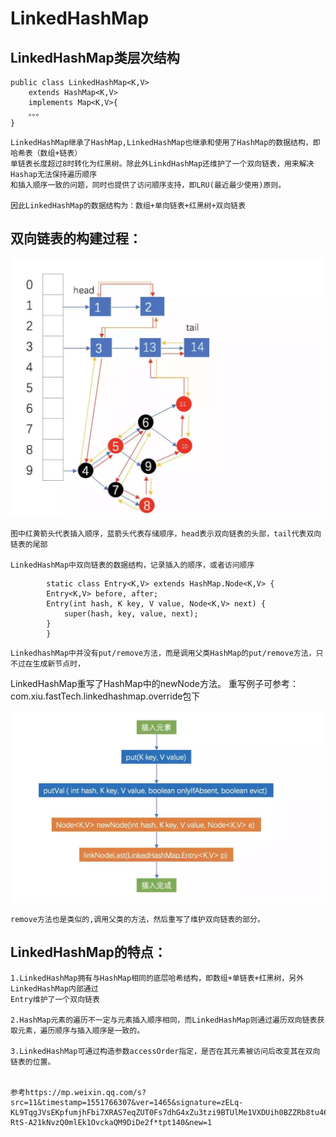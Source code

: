 # LinkedHashMap

## LinkedHashMap类层次结构

```
public class LinkedHashMap<K,V>
    extends HashMap<K,V>
    implements Map<K,V>{
    。。。
}

```

	LinkedHashMap继承了HashMap,LinkedHashMap也继承和使用了HashMap的数据结构，即哈希表（数组+链表）
	单链表长度超过8时转化为红黑树。除此外LinkdHashMap还维护了一个双向链表，用来解决Hashap无法保持遍历顺序
	和插入顺序一致的问题，同时也提供了访问顺序支持，即LRU(最近最少使用)原则。

	因此LinkedHashMap的数据结构为：数组+单向链表+红黑树+双向链表

## 双向链表的构建过程：

![image](https://github.com/williamzhang11/fastTech/blob/master/src/main/java/com/xiu/fastTech/linkedhashmap/image/linkedhashmap.jpg)
	
	图中红黄箭头代表插入顺序，蓝箭头代表存储顺序，head表示双向链表的头部，tail代表双向链表的尾部
	
	LinkedHashMap中双向链表的数据结构，记录插入的顺序，或者访问顺序
	
```
	    static class Entry<K,V> extends HashMap.Node<K,V> {
        Entry<K,V> before, after;
        Entry(int hash, K key, V value, Node<K,V> next) {
            super(hash, key, value, next);
        }
    	}
```
	
	LinkedhashMap中并没有put/remove方法，而是调用父类HashMap的put/remove方法，只不过在生成新节点时，
LinkedHashMap重写了HashMap中的newNode方法。
	重写例子可参考：com.xiu.fastTech.linkedhashmap.override包下
	
![image](https://github.com/williamzhang11/fastTech/blob/master/src/main/java/com/xiu/fastTech/linkedhashmap/image/linkedHashmapput.jpg)
	
	remove方法也是类似的,调用父类的方法，然后重写了维护双向链表的部分。
	
## LinkedHashMap的特点：
	
	1.LinkedHashMap拥有与HashMap相同的底层哈希结构，即数组+单链表+红黑树，另外LinkedHashMap内部通过
	Entry维护了一个双向链表
	
	2.HashMap元素的遍历不一定与元素插入顺序相同，而LinkedHashMap则通过遍历双向链表获取元素，遍历顺序与插入顺序是一致的。
	
	3.LinkedHashMap可通过构造参数accessOrder指定，是否在其元素被访问后改变其在双向链表的位置。
	
	
	参考https://mp.weixin.qq.com/s?src=11&timestamp=1551766307&ver=1465&signature=zELq-KL9TqgJVsEKpfumjhFbi7XRAS7eqZUT0Fs7dhG4xZu3tzi9BTUlMe1VXDUih0BZZRb8tu46olw9v8PczHhV-RtS-A21kNvzQ0mlEk1OvckaQM9DiDe2f*tpt140&new=1
	
	
	
	
	
	